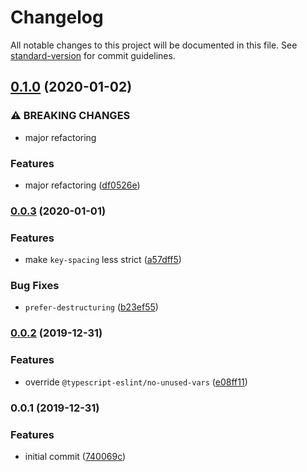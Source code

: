 # Changelog

All notable changes to this project will be documented in this file. See [standard-version](https://github.com/conventional-changelog/standard-version) for commit guidelines.

## [0.1.0](https://github.com/reinventing-wheels/eslint-config-defaults/compare/v0.0.3...v0.1.0) (2020-01-02)


### ⚠ BREAKING CHANGES

* major refactoring

### Features

* major refactoring ([df0526e](https://github.com/reinventing-wheels/eslint-config-defaults/commit/df0526e0ef7c731bef30b49dfd556f9e3a65d823))

### [0.0.3](https://github.com/reinventing-wheels/eslint-config-defaults/compare/v0.0.2...v0.0.3) (2020-01-01)


### Features

* make `key-spacing` less strict ([a57dff5](https://github.com/reinventing-wheels/eslint-config-defaults/commit/a57dff5e8b24b1cb89a4f73ff6bc508e0c8f9039))


### Bug Fixes

* `prefer-destructuring` ([b23ef55](https://github.com/reinventing-wheels/eslint-config-defaults/commit/b23ef556fc4c86d251b605eb95736c508378b4cb))

### [0.0.2](https://github.com/reinventing-wheels/eslint-config-defaults/compare/v0.0.1...v0.0.2) (2019-12-31)


### Features

* override `@typescript-eslint/no-unused-vars` ([e08ff11](https://github.com/reinventing-wheels/eslint-config-defaults/commit/e08ff11fd77cb4ada0c42089c3399b23e359b8ed))

### 0.0.1 (2019-12-31)


### Features

* initial commit ([740069c](https://github.com/reinventing-wheels/eslint-config-defaults/commit/740069c604d2add9052f3d1dccaad299f8d59cdf))
